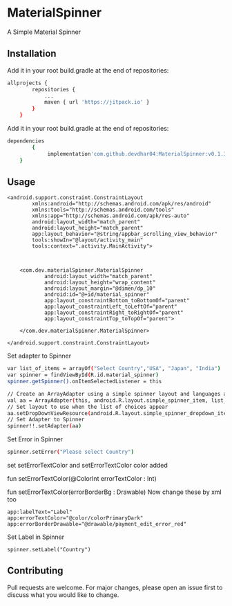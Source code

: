 # MaterialSpinner
A Simple Material Spinner
 

## Installation
Add it in your root build.gradle at the end of repositories:
```bash
allprojects {
		repositories {
			...
			maven { url 'https://jitpack.io' }
		}
	}
```

Add it in your root build.gradle at the end of repositories:
```bash
dependencies 
        {
	         implementation'com.github.devdhar04:MaterialSpinner:v0.1.3'
	}
```

 

## Usage

```<?xml version="1.0" encoding="utf-8"?>
<android.support.constraint.ConstraintLayout
        xmlns:android="http://schemas.android.com/apk/res/android"
        xmlns:tools="http://schemas.android.com/tools"
        xmlns:app="http://schemas.android.com/apk/res-auto"
        android:layout_width="match_parent"
        android:layout_height="match_parent"
        app:layout_behavior="@string/appbar_scrolling_view_behavior"
        tools:showIn="@layout/activity_main"
        tools:context=".activity.MainActivity">



    <com.dev.materialSpinner.MaterialSpinner
            android:layout_width="match_parent"
            android:layout_height="wrap_content"
            android:layout_margin="@dimen/dp_10"
            android:id="@+id/material_spinner"
            app:layout_constraintBottom_toBottomOf="parent"
            app:layout_constraintLeft_toLeftOf="parent"
            app:layout_constraintRight_toRightOf="parent"
            app:layout_constraintTop_toTopOf="parent">

    </com.dev.materialSpinner.MaterialSpinner>

</android.support.constraint.ConstraintLayout>
```

Set adapter to Spinner
```bash
var list_of_items = arrayOf("Select Country","USA", "Japan", "India")
var spinner = findViewById(R.id.material_spinner)
spinner.getSpinner().onItemSelectedListener = this

// Create an ArrayAdapter using a simple spinner layout and languages array
val aa = ArrayAdapter(this, android.R.layout.simple_spinner_item, list_of_items)
// Set layout to use when the list of choices appear
aa.setDropDownViewResource(android.R.layout.simple_spinner_dropdown_item)
// Set Adapter to Spinner
spinner!!.setAdapter(aa)

```

Set Error in Spinner
```bash
spinner.setError("Please select Country")
```
set setErrorTextColor and setErrorTextColor color added

fun setErrorTextColor(@ColorInt errorTextColor : Int)

fun setErrorTextColor(errorBorderBg : Drawable)
Now change these by xml too
```
app:labelText="Label"
app:errorTextColor="@color/colorPrimaryDark"
app:errorBorderDrawable="@drawable/payment_edit_error_red"
```
Set Label in Spinner
```
spinner.setLabel("Country")
```

## Contributing
Pull requests are welcome. For major changes, please open an issue first to discuss what you would like to change.


